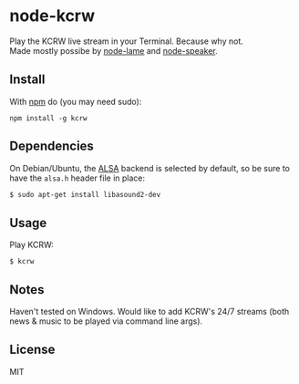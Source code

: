 # node-kcrw

Play the KCRW live stream in your Terminal. Because why not.  
Made mostly possibe by [node-lame][NodeLame] and [node-speaker][NodeSpeaker].

## Install

With [npm](https://npmjs.org) do (you may need sudo):

```
npm install -g kcrw
```

## Dependencies

On Debian/Ubuntu, the [ALSA][alsa] backend is selected by default, so be sure
to have the `alsa.h` header file in place:

``` bash
$ sudo apt-get install libasound2-dev
```

## Usage

Play KCRW:

```
$ kcrw
```

## Notes

Haven't tested on Windows. Would like to add KCRW's 24/7 streams (both news & music to be played via command line args).

## License

MIT

[NodeLame]: https://github.com/TooTallNate/node-lame
[NodeSpeaker]: https://github.com/TooTallNate/node-speaker
[alsa]: http://www.alsa-project.org/
